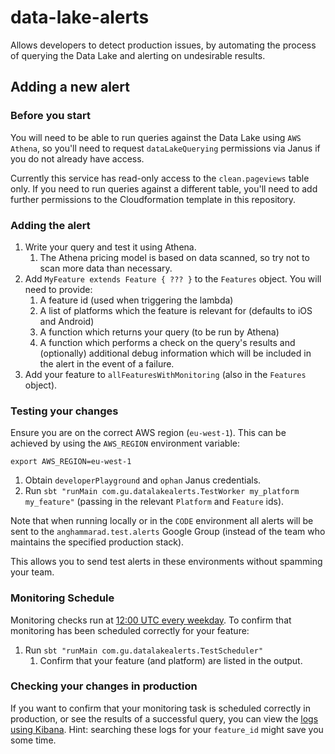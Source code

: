 # data-lake-alerts

Allows developers to detect production issues, by automating the process of querying the Data Lake 
and alerting on undesirable results.

Adding a new alert
------------------

### Before you start

You will need to be able to run queries against the Data Lake using `AWS Athena`, 
so you'll need to request `dataLakeQuerying` permissions via Janus if you do not already have access.

Currently this service has read-only access to the `clean.pageviews` table only. If you need to run queries against 
a different table, you'll need to add further permissions to the Cloudformation template in this repository.

### Adding the alert

1. Write your query and test it using Athena. 
    1. The Athena pricing model is based on data scanned, so try not to scan more data than necessary.
1. Add `MyFeature extends Feature { ??? }` to the `Features` object. You will need to provide:
    1. A feature id (used when triggering the lambda)
    1. A list of platforms which the feature is relevant for (defaults to iOS and Android)
    1. A function which returns your query (to be run by Athena)
    1. A function which performs a check on the query's results and (optionally) 
    additional debug information which will be included in the alert in the event of a failure.
1. Add your feature to `allFeaturesWithMonitoring` (also in the `Features` object).

### Testing your changes

Ensure you are on the correct AWS region (`eu-west-1`). This can be achieved by using the `AWS_REGION` environment variable:

```
export AWS_REGION=eu-west-1
```

1. Obtain `developerPlayground` and `ophan` Janus credentials.
1. Run `sbt "runMain com.gu.datalakealerts.TestWorker my_platform my_feature"` (passing in the relevant `Platform` and `Feature` ids).

Note that when running locally or in the `CODE` environment all alerts will be sent to the `anghammarad.test.alerts` Google Group 
(instead of the team who maintains the specified production stack).

This allows you to send test alerts in these environments without spamming your team.

### Monitoring Schedule

Monitoring checks run at [12:00 UTC every weekday](https://github.com/guardian/data-lake-alerts/blob/master/cfn.yaml#L171). 
To confirm that monitoring has been scheduled correctly for your feature:

1. Run `sbt "runMain com.gu.datalakealerts.TestScheduler"`
    1. Confirm that your feature (and platform) are listed in the output.

### Checking your changes in production

If you want to confirm that your monitoring task is scheduled correctly in production, or see the results of a successful query, you can view the [logs using Kibana](https://logs.gutools.co.uk/s/ophan/app/kibana#/discover?_g=(filters:!(),refreshInterval:(pause:!t,value:0),time:(from:now-24h,to:now))&_a=(columns:!(_source),filters:!(('$state':(store:appState),meta:(alias:!n,disabled:!f,index:'581f7b00-c4df-11e9-bc08-9d1af4d9c1d5',key:app,negate:!f,params:(query:data-lake-alerts),type:phrase,value:data-lake-alerts),query:(match:(app:(query:data-lake-alerts,type:phrase))))),index:'581f7b00-c4df-11e9-bc08-9d1af4d9c1d5',interval:auto,query:(language:kuery,query:''),sort:!('@timestamp',desc))). Hint: searching these logs for your `feature_id` might save you some time.
